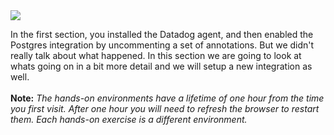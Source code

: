 <img src="k8s6-applications/assets/nginxdash.png" class="heroimg"/>

In the first section, you installed the Datadog agent, and then enabled the Postgres integration by uncommenting a set of annotations. But we didn't really talk about what happened. In this section we are going to look at whats going on in a bit more detail and we will setup a new integration as well. 
  <br><br>**Note:** *The hands-on environments have a lifetime of one hour from the time you first visit. After one hour you will need to refresh the browser to restart them. Each hands-on exercise is a different environment.*